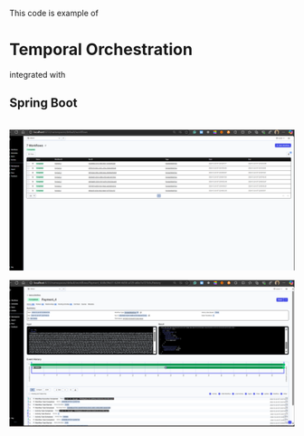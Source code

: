 This code is example of <h1>Temporal Orchestration</h1> integrated with <h2>Spring Boot </h2>
<br/>
![img_2.png](img_2.png)


![img_1.png](img_1.png)